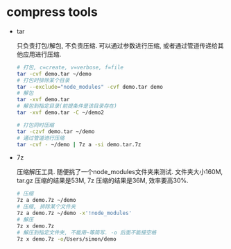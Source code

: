 # compress tools

- tar

    只负责打包/解包, 不负责压缩. 可以通过参数进行压缩, 或者通过管道传递给其他应用进行压缩.

    ```bash
    # 打包, c=create, v=verbose, f=file
    tar -cvf demo.tar ~/demo
    # 打包时排除某个目录
    tar --exclude="node_modules" -cvf demo.tar demo
    # 解包
    tar -xvf demo.tar
    # 解包到指定目录(前提条件是该目录存在)
    tar -xvf demo.tar -C ~/demo2

    # 打包同时压缩
    tar -czvf demo.tar ~/demo
    # 通过管道进行压缩
    tar -cvf - ~/demo | 7z a -si demo.tar.7z
    ```

- 7z

    压缩解压工具. 随便挑了一个node_modules文件夹来测试. 文件夹大小160M, tar.gz 压缩的结果是53M, 7z 压缩的结果是36M, 效率要高30%.

    ```bash
    # 压缩
    7z a demo.7z ~/demo
    # 压缩, 排除某个文件夹
    7z a demo.7z ~/demo -x'!node_modules'
    # 解压
    7z x demo.7z
    # 解压到指定文件夹, 不能用~等简写. -o 后面不能接空格
    7z x demo.7z -o/Users/simon/demo
    ```
